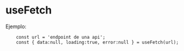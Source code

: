 # useFetch

Ejemplo:
```
    const url = 'endpoint de una api';
    const { data:null, loading:true, error:null } = useFetch(url);

```